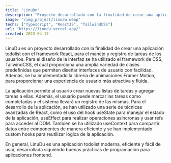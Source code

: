 ```yaml
---
title: "LinuDu"
description: "Proyecto desarrollado con la finalidad de crear una aplicación todolist con el framework React, para el manejo y registro de tareas de los usuarios."
image: "/img_project/linudu.webp"
techs: ["Typescript", "ReactJS", "TailwindCSS"]
url: "https://linudu.vercel.app/"
created: 2023-04-17
---
```

LinuDu es un proyecto desarrollado con la finalidad de crear una aplicación todolist con el framework React, para el manejo y registro de tareas de los usuarios. Para el diseño de la interfaz se ha utilizado el framework de CSS, TailwindCSS, el cual proporciona una amplia variedad de clases predefinidas que permiten diseñar interfaces de usuario con facilidad. Además, se ha implementado la librería de animaciones Framer Motion, para proporcionar una experiencia de usuario más atractiva y fluida.

La aplicación permite al usuario crear nuevas listas de tareas y agregar tareas a ellas. Además, el usuario puede marcar las tareas como completadas y el sistema llevará un registro de las mismas. Para el desarrollo de la aplicación, se han utilizado una serie de técnicas avanzadas de React, como el uso del hook useState para manejar el estado de la aplicación, useEffect para realizar operaciones asíncronas y usar refs para acceder al DOM. También se ha utilizado useContext para compartir datos entre componentes de manera eficiente y se han implementado custom hooks para reutilizar lógica de la aplicación.

En general, LinuDu es una aplicación todolist moderna, eficiente y fácil de usar, desarrollada siguiendo buenas prácticas de programación para aplicaciones frontend.
